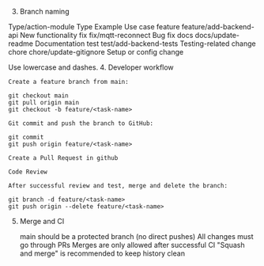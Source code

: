 

3. Branch naming

Type/action-module
Type 	Example 	Use case
feature 	feature/add-backend-api 	New functionality
fix 	fix/mqtt-reconnect 	Bug fix
docs 	docs/update-readme 	Documentation
test 	test/add-backend-tests 	Testing-related change
chore 	chore/update-gitignore 	Setup or config change

Use lowercase and dashes.
4. Developer workflow

    Create a feature branch from main:

	git checkout main
	git pull origin main
	git checkout -b feature/<task-name>

    Git commit and push the branch to GitHub:

	git commit
	git push origin feature/<task-name>

    Create a Pull Request in github

    Code Review

    After successful review and test, merge and delete the branch:

	git branch -d feature/<task-name>
	git push origin --delete feature/<task-name>

5. Merge and CI

    main should be a protected branch (no direct pushes)
    All changes must go through PRs
    Merges are only allowed after successful CI
    "Squash and merge" is recommended to keep history clean
